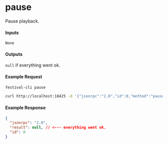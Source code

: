 # pause
Pause playback.

#### Inputs
`None`

#### Outputs
`null` if everything went ok.

#### Example Request
```bash
festival-cli pause
```
```bash
curl http://localhost:18425 -d '{"jsonrpc":"2.0","id":0,"method":"pause"}'
```

#### Example Response
```json
{
  "jsonrpc": "2.0",
  "result": null, // <--- everything went ok.
  "id": 0
}
```

